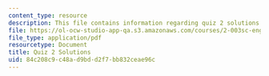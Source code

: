 ```yaml
---
content_type: resource
description: This file contains information regarding quiz 2 solutions.
file: https://ol-ocw-studio-app-qa.s3.amazonaws.com/courses/2-003sc-engineering-dynamics-fall-2011/84c208c9c48ad9bdd2f7bb832ceae96c_MIT2_003SCF11_quiz2_sol.pdf
file_type: application/pdf
resourcetype: Document
title: Quiz 2 Solutions
uid: 84c208c9-c48a-d9bd-d2f7-bb832ceae96c
---
```

